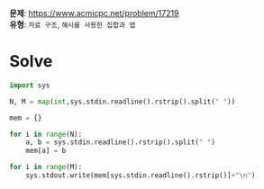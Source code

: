**문제**: https://www.acmicpc.net/problem/17219  
**유형**: `자료 구조`, `해시를 사용한 집합과 맵`  

# Solve
```python
import sys

N, M = map(int,sys.stdin.readline().rstrip().split(" "))

mem = {}

for i in range(N):
    a, b = sys.stdin.readline().rstrip().split(" ")
    mem[a] = b

for i in range(M):
    sys.stdout.write(mem[sys.stdin.readline().rstrip()]+"\n")
```
